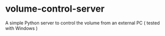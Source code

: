 # volume-control-server
A simple Python server to control the volume from an external PC ( tested with Windows )
